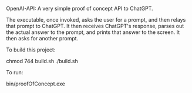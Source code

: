 OpenAI-API:  A very simple proof of concept API to ChatGPT.
 
The executable, once invoked, asks the user for a prompt, and then relays that prompt to ChatGPT.  It then receives ChatGPT's response, parses out the actual answer to the prompt, and prints that answer to the screen.  It then asks for another prompt.



To build this project:

chmod 744 build.sh
./build.sh


To run:

bin/proofOfConcept.exe
